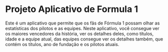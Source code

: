 # Projeto Aplicativo de Formula 1

Este é um aplicativo que permite que os fãs de Fórmula 1 possam olhar as estatísticas dos pilotos e as equipes. Neste aplicativo, você consegue ver os maiores vencedores da história, ver os detalhes deles, como títulos, idade e a equipe atual, das equipes consegue ver os detalhes também, que contém os títulos, ano de fundação e os pilotos atuais.

